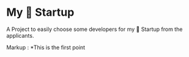 # My 🦄 Startup

A Project to easily choose some developers for my 🦄 Startup from the applicants.

 Markup : *This is the first point
